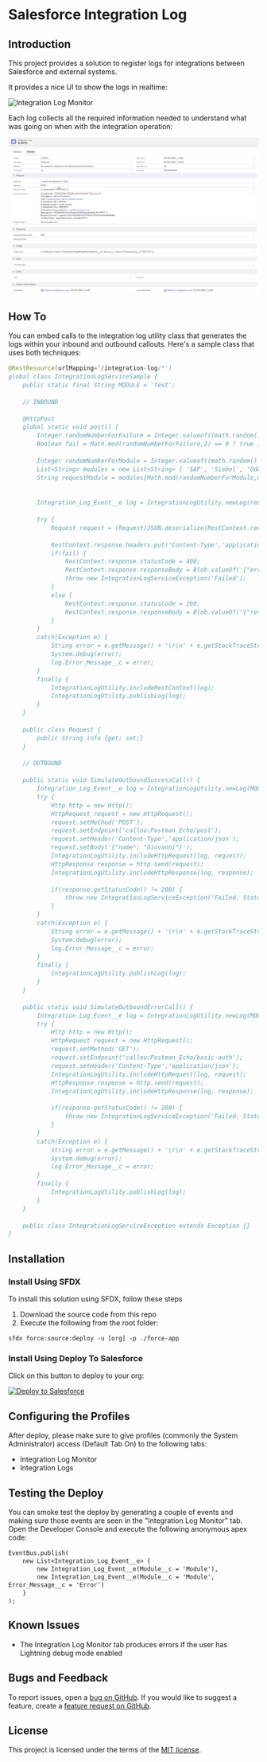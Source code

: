 # Salesforce Integration Log

## Introduction

This project provides a solution to register logs for integrations between Salesforce and external systems.

It provides a nice UI to show the logs in realtime:

![Integration Log Monitor](docs/integrationLogMonitor.gif)

Each log collects all the required information needed to understand what was going on when with the integration operation:

![Integration Log](docs/integrationLog.png)

## How To

You can embed calls to the integration log utility class that generates the logs within your inbound and outbound callouts. Here's a sample class that uses both techniques:

```java
@RestResource(urlMapping='/integration-log/*')
global class IntegrationLogServiceSample {
    public static final String MODULE = 'Test';

    // INBOUND

    @HttpPost
    global static void post() {
        Integer randomNumberForFailure = Integer.valueof((math.random() * 10));
        Boolean fail = Math.mod(randomNumberForFailure,2) == 0 ? true : false;

        Integer randomNumberForModule = Integer.valueof((math.random() * 10));
        List<String> modules = new List<String> { 'SAP', 'Siebel', 'Odoo', 'Prestashop'};
        String requestModule = modules[Math.mod(randomNumberForModule,modules.size())];


        Integration_Log_Event__e log = IntegrationLogUtility.newLog(requestModule,String.valueOf(IntegrationLogUtility.Direction.Inbound));

        try {
            Request request = (Request)JSON.deserialize(RestContext.request.requestBody.toString(), Request.class);

            RestContext.response.headers.put('Content-Type','application/json');
            if(fail) {
                RestContext.response.statusCode = 400;
                RestContext.response.responseBody = Blob.valueOf('{"error": "Something is wrong"}');
                throw new IntegrationLogServiceException('Failed');
            }
            else {
                RestContext.response.statusCode = 200;
                RestContext.response.responseBody = Blob.valueOf('{"result": "ok"}');
            }
        }
        catch(Exception e) {
            String error = e.getMessage() + '\r\n' + e.getStackTraceString();
            System.debug(error);
            log.Error_Message__c = error;
        }
        finally {
            IntegrationLogUtility.includeRestContext(log);
            IntegrationLogUtility.publishLog(log);
        }
    }

    public class Request {
        public String info {get; set;}
    }

    // OUTBOUND

    public static void SimulateOutboundSuccessCall() {
        Integration_Log_Event__e log = IntegrationLogUtility.newLog(MODULE,String.valueOf(IntegrationLogUtility.Direction.Outbound));
        try {
            Http http = new Http();
            HttpRequest request = new HttpRequest();
            request.setMethod('POST');
            request.setEndpoint('callou:Postman_Echo/post');
            request.setHeader('Content-Type','application/json');
            request.setBody('{"name": "Giovanni"}');
            IntegrationLogUtility.includeHttpRequest(log, request);
            HttpResponse response = http.send(request);
            IntegrationLogUtility.includeHttpResponse(log, response);

            if(response.getStatusCode() != 200) {
                throw new IntegrationLogServiceException('Failed. Status: ' + response.getStatus());
            }
        }
        catch(Exception e) {
            String error = e.getMessage() + '\r\n' + e.getStackTraceString();
            System.debug(error);
            log.Error_Message__c = error;
        }
        finally {
            IntegrationLogUtility.publishLog(log);
        }
    }

    public static void SimulateOutboundErrorCall() {
        Integration_Log_Event__e log = IntegrationLogUtility.newLog(MODULE,String.valueOf(IntegrationLogUtility.Direction.Outbound));
        try {
            Http http = new Http();
            HttpRequest request = new HttpRequest();
            request.setMethod('GET');
            request.setEndpoint('callou:Postman_Echo/basic-auth');
            request.setHeader('Content-Type','application/json');
            IntegrationLogUtility.includeHttpRequest(log, request);
            HttpResponse response = http.send(request);
            IntegrationLogUtility.includeHttpResponse(log, response);

            if(response.getStatusCode() != 200) {
                throw new IntegrationLogServiceException('Failed. Status: ' + response.getStatus());
            }
        }
        catch(Exception e) {
            String error = e.getMessage() + '\r\n' + e.getStackTraceString();
            System.debug(error);
            log.Error_Message__c = error;
        }
        finally {
            IntegrationLogUtility.publishLog(log);
        }
    }

    public class IntegrationLogServiceException extends Exception {}
}
```

## Installation

### Install Using SFDX

To install this solution using SFDX, follow these steps

1. Download the source code from this repo
2. Execute the following from the root folder:

```
sfdx force:source:deploy -u [org] -p ./force-app
```

### Install Using Deploy To Salesforce

Click on this button to deploy to your org:

<a href="https://githubsfdeploy.herokuapp.com?owner=gmodica&repo=salesforce-integration-log&ref=main">
  <img alt="Deploy to Salesforce"
       src="https://raw.githubusercontent.com/afawcett/githubsfdeploy/master/deploy.png">
</a>

## Configuring the Profiles

After deploy, please make sure to give profiles (commonly the System Administrator) access (Default Tab On) to the following tabs:

* Integration Log Monitor
* Integration Logs

## Testing the Deploy

You can smoke test the deploy by generating a couple of events and making sure those events are seen in the "Integration Log Monitor" tab. Open the Developer Console and execute the following anonymous apex code:

```
EventBus.publish(
    new List<Integration_Log_Event__e> {
        new Integration_Log_Event__e(Module__c = 'Module'),
        new Integration_Log_Event__e(Module__c = 'Module', Error_Message__c = 'Error')
    }
);
```

## Known Issues

* The Integration Log Monitor tab produces errors if the user has Lightning debug mode enabled

## Bugs and Feedback

To report issues, open a [bug on GitHub](https://github.com/gmodica/salesforce-integration-log/issues/new?template=Bug_report.md). If you would like to suggest a feature, create a [feature request on GitHub](https://github.com/gmodica/salesforce-integration-log/issues/new?template=Feature_request.md).


## License
This project is licensed under the terms of the [MIT license](LICENSE).
